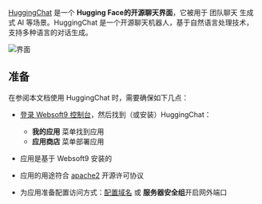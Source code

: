 [HuggingChat](https://huggingface.co) 是一个 **Hugging Face的开源聊天界面**，它被用于 团队聊天 生成式 AI  等场景。HuggingChat 是一个开源聊天机器人，基于自然语言处理技术，支持多种语言的对话生成。


![界面](http://libs.websoft9.com/Websoft9/DocsPicture/zh/huggingchat/huggingchat-gui-websoft9.png)


## 准备

在参阅本文档使用 HuggingChat 时，需要确保如下几点：

- [登录 Websoft9 控制台](./login-console)，然后找到（或安装）HuggingChat：
  - **我的应用** 菜单找到应用 
  - **应用商店** 菜单部署应用

- 应用是基于 Websoft9 安装的


- 应用的用途符合 [apache2](https://opensource.org/licenses/Apache-2.0) 开源许可协议


- 为应用准备配置访问方式：[配置域名](./domain-set) 或 **服务器安全组**开启网外端口